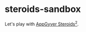 # steroids-sandbox

Let's play with [AppGyver Steroids<sup>2</sup>](http://www.appgyver.com/steroids).